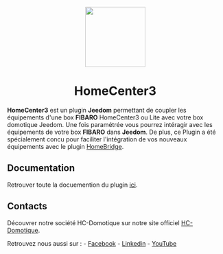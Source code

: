 <p align="center">
  <img src="https://github.com/HC-Sinople/plugin-homecenter3/raw/feature1/docs/assets/images/homecenter3_icon.png" height="140">
</p>

<span align="center">

# HomeCenter3
<!-- 
<a href="https://www.npmjs.com/package/homebridge"><img title="npm version" src="https://badgen.net/npm/v/homebridge?label=stable"></a>
<a href="https://github.com/homebridge/homebridge/wiki/Homebridge-Beta-Testing"><img title="npm version" src="https://badgen.net/npm/v/homebridge/beta?label=beta"></a>
-->
</span>

**HomeCenter3** est un plugin **Jeedom** permettant de coupler les équipements d'une box **FIBARO** HomeCenter3 ou Lite avec votre box domotique Jeedom. Une fois paramétrée vous pourrez intéragir avec les équipements de votre box **FIBARO** dans **Jeedom**. De plus, ce Plugin a été spécialement concu pour faciliter l'intégration de vos nouveaux équipements avec le plugin [HomeBridge](https://nebzhb.github.io/jeedom_docs/plugins/homebridge/fr_FR/). 


## Documentation

Retrouver toute la docuemention du plugin [ici](https://hc-sinople.github.io/plugin-homecenter3/fr_FR/). 

## Contacts

Découvrer notre société HC-Domotique sur notre site officiel [HC-Domotique](https://hc-domotique.fr). 

Retrouvez nous aussi sur :
    - [Facebook](https://www.facebook.com/HC-Domotique-100864221303878/)
    - [Linkedin](https://fr.linkedin.com/company/hc-domotique)
    - [YouTube](https://www.youtube.com/channel/UCSRsA41KFuROk-1K5iJS1VQ)